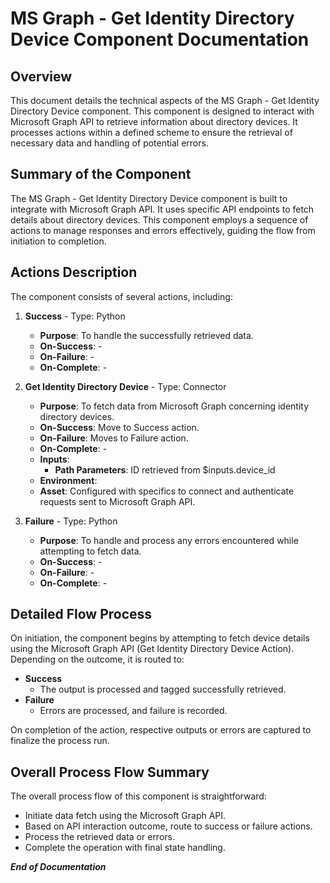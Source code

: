 # MS Graph - Get Identity Directory Device Component Documentation

## Overview

This document details the technical aspects of the MS Graph - Get Identity Directory Device component. This component is designed to interact with Microsoft Graph API to retrieve information about directory devices. It processes actions within a defined scheme to ensure the retrieval of necessary data and handling of potential errors. 

## Summary of the Component

The MS Graph - Get Identity Directory Device component is built to integrate with Microsoft Graph API. It uses specific API endpoints to fetch details about directory devices. This component employs a sequence of actions to manage responses and errors effectively, guiding the flow from initiation to completion.

## Actions Description

The component consists of several actions, including:
1. **Success** - Type: Python
    - **Purpose**: To handle the successfully retrieved data.
    - **On-Success**: -
    - **On-Failure**: -
    - **On-Complete**: - 

2. **Get Identity Directory Device** - Type: Connector
    - **Purpose**: To fetch data from Microsoft Graph concerning identity directory devices.
    - **On-Success**: Move to Success action.
    - **On-Failure**: Moves to Failure action.
    - **On-Complete**: -
    - **Inputs**: 
        - **Path Parameters**: ID retrieved from $inputs.device_id
    - **Environment**:
    - **Asset**: Configured with specifics to connect and authenticate requests sent to Microsoft Graph API.

3. **Failure** - Type: Python
    - **Purpose**: To handle and process any errors encountered while attempting to fetch data.
    - **On-Success**: -
    - **On-Failure**: -
    - **On-Complete**: -

## Detailed Flow Process

On initiation, the component begins by attempting to fetch device details using the Microsoft Graph API (Get Identity Directory Device Action). Depending on the outcome, it is routed to:
- **Success**
    - The output is processed and tagged successfully retrieved.
- **Failure**
    - Errors are processed, and failure is recorded.

On completion of the action, respective outputs or errors are captured to finalize the process run.

## Overall Process Flow Summary

The overall process flow of this component is straightforward:
- Initiate data fetch using the Microsoft Graph API.
- Based on API interaction outcome, route to success or failure actions.
- Process the retrieved data or errors.
- Complete the operation with final state handling.

***End of Documentation***

